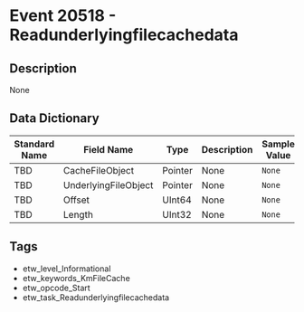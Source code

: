 # Event 20518 - Readunderlyingfilecachedata

## Description
None

## Data Dictionary
|Standard Name|Field Name|Type|Description|Sample Value|
|---|---|---|---|---|
|TBD|CacheFileObject|Pointer|None|`None`|
|TBD|UnderlyingFileObject|Pointer|None|`None`|
|TBD|Offset|UInt64|None|`None`|
|TBD|Length|UInt32|None|`None`|

## Tags
* etw_level_Informational
* etw_keywords_KmFileCache
* etw_opcode_Start
* etw_task_Readunderlyingfilecachedata